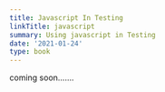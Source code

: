 ```yaml
---
title: Javascript In Testing
linkTitle: javascript
summary: Using javascript in Testing
date: '2021-01-24'
type: book
---
```

coming soon.......
